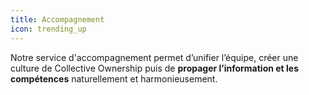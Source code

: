 ```yaml
---
title: Accompagnement
icon: trending_up
---
```


Notre service d'accompagnement permet d’unifier l’équipe, créer une culture de Collective Ownership puis de **propager l’information et les compétences** naturellement et harmonieusement.
